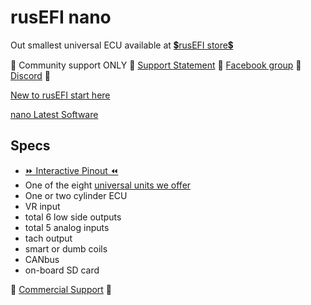 # rusEFI nano

Out smallest universal ECU available at [💲rusEFI store💲](https://www.shop.rusefi.com/shop/p/nano)

🔴 Community support ONLY 🔴 [Support Statement](https://github.com/rusefi/rusefi/wiki/Support) 🔴 [Facebook group](https://www.facebook.com/groups/rusEfi) 🔴 [Discord](https://github.com/rusefi/rusefi/wiki/Discord) 🔴

[New to rusEFI start here](Home)

[nano Latest Software](https://rusefi.com/build_server/rusefi_bundle_nano.zip)

## Specs

* [⏩ Interactive Pinout ⏪](https://rusefi.com/docs/pinouts/nano/)
* One of the eight [universal units we offer](Hardware)
* One or two cylinder ECU
* VR input
* total 6 low side outputs
* total 5 analog inputs
* tach output
* smart or dumb coils
* CANbus
* on-board SD card

🔴 [Commercial Support](https://www.shop.rusefi.com/shop/p/details-about-rusefi-ecu-technical-support) 🔴
